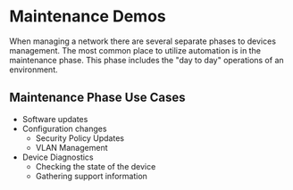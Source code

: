 Maintenance Demos
=================

When managing a network there are several separate phases to devices management. The most common place to utilize automation is in the maintenance phase. This phase includes the "day to day" operations of an environment.

Maintenance Phase Use Cases
---------------------------

-	Software updates
-	Configuration changes
	-	Security Policy Updates
	-	VLAN Management
-	Device Diagnostics
	-	Checking the state of the device
	-	Gathering support information
